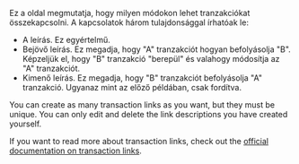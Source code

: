 Ez a oldal megmutatja, hogy milyen módokon lehet tranzakciókat összekapcsolni. A kapcsolatok három tulajdonsággal írhatóak le:

* A leírás. Ez egyértelmű.
* Bejövő leírás. Ez megadja, hogy "A" tranzakciót hogyan befolyásolja "B". Képzeljük el, hogy "B" tranzakció "berepül" és valahogy módosítja az "A" tranzakciót.
* Kimenő leírás. Ez megadja, hogy "B" tranzakciót befolyásolja "A" tranzakció. Ugyanaz mint az előző példában, csak fordítva.

You can create as many transaction links as you want, but they must be unique. You can only edit and delete the link descriptions you have created yourself.

If you want to read more about transaction links, check out the [official documentation on transaction links](https://docs.firefly-iii.org/advanced-concepts/links).